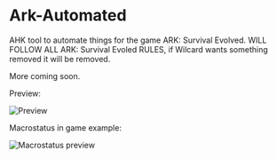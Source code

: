 # Ark-Automated
AHK tool to automate things for the game ARK: Survival Evolved. 
WILL FOLLOW ALL ARK: Survival Evoled RULES, if Wilcard wants something removed it will be removed.

More coming soon. 

Preview:

![Preview](https://raw.githubusercontent.com/ark-automated/Ark-Automated/master/Preview.gif)

Macrostatus in game example:

![Macrostatus preview](https://raw.githubusercontent.com/ark-automated/Ark-Automated/master/MacroStatus.png)
